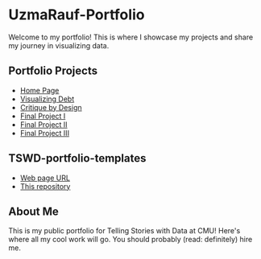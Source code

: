 # UzmaRauf-Portfolio

Welcome to my portfolio! This is where I showcase my projects and share my journey in visualizing data.

## Portfolio Projects

- [Home Page](#)
- [Visualizing Debt](#)
- [Critique by Design](#)
- [Final Project I](#)
- [Final Project II](#)
- [Final Project III](#)

## TSWD-portfolio-templates

- [Web page URL](#)
- [This repository](#)

## About Me

This is my public portfolio for Telling Stories with Data at CMU! Here's where all my cool work will go. You should probably (read: definitely) hire me.
